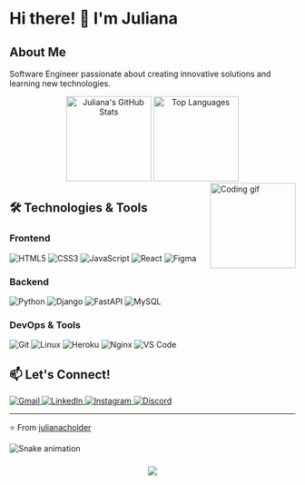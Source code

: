 # Hi there! 👋 I'm Juliana

## About Me
Software Engineer passionate about creating innovative solutions and learning new technologies. 

<div align="center">
  <img src="https://github-readme-stats.vercel.app/api?username=julianacholder&show_icons=true&theme=dracula&hide_border=false&include_all_commits=true&count_private=true" height="150" alt="Juliana's GitHub Stats" />
  <img src="https://github-readme-stats.vercel.app/api/top-langs?username=julianacholder&theme=dracula&hide_border=false&layout=compact&langs_count=6" height="150" alt="Top Languages" />
</div>

<img align="right" height="150" src="https://i.imgflip.com/65efzo.gif" alt="Coding gif" />

## 🛠️ Technologies & Tools

### Frontend
![HTML5](https://img.shields.io/badge/HTML5-E34F26?style=flat-square&logo=html5&logoColor=white)
![CSS3](https://img.shields.io/badge/CSS3-1572B6?style=flat-square&logo=css3&logoColor=white)
![JavaScript](https://img.shields.io/badge/JavaScript-F7DF1E?style=flat-square&logo=javascript&logoColor=black)
![React](https://img.shields.io/badge/React-61DAFB?style=flat-square&logo=react&logoColor=black)
![Figma](https://img.shields.io/badge/Figma-F24E1E?style=flat-square&logo=figma&logoColor=white)

### Backend
![Python](https://img.shields.io/badge/Python-3776AB?style=flat-square&logo=python&logoColor=white)
![Django](https://img.shields.io/badge/Django-092E20?style=flat-square&logo=django&logoColor=white)
![FastAPI](https://img.shields.io/badge/FastAPI-009688?style=flat-square&logo=fastapi&logoColor=white)
![MySQL](https://img.shields.io/badge/MySQL-4479A1?style=flat-square&logo=mysql&logoColor=white)

### DevOps & Tools
![Git](https://img.shields.io/badge/Git-F05032?style=flat-square&logo=git&logoColor=white)
![Linux](https://img.shields.io/badge/Linux-FCC624?style=flat-square&logo=linux&logoColor=black)
![Heroku](https://img.shields.io/badge/Heroku-430098?style=flat-square&logo=heroku&logoColor=white)
![Nginx](https://img.shields.io/badge/Nginx-009639?style=flat-square&logo=nginx&logoColor=white)
![VS Code](https://img.shields.io/badge/VS_Code-007ACC?style=flat-square&logo=visual-studio-code&logoColor=white)

## 📫 Let's Connect!

<div align="left">
  <a href="mailto:your.email@gmail.com">
    <img src="https://img.shields.io/badge/Gmail-D14836?style=for-the-badge&logo=gmail&logoColor=white" alt="Gmail" />
  </a>
  <a href="https://www.linkedin.com/in/your-profile">
    <img src="https://img.shields.io/badge/LinkedIn-0077B5?style=for-the-badge&logo=linkedin&logoColor=white" alt="LinkedIn" />
  </a>
  <a href="https://www.instagram.com/your-profile">
    <img src="https://img.shields.io/badge/Instagram-E4405F?style=for-the-badge&logo=instagram&logoColor=white" alt="Instagram" />
  </a>
  <a href="https://discord.com/users/your-id">
    <img src="https://img.shields.io/badge/Discord-7289DA?style=for-the-badge&logo=discord&logoColor=white" alt="Discord" />
  </a>
</div>

---
⭐️ From [julianacholder](https://github.com/julianacholder)

<img src="https://raw.githubusercontent.com/julianacholder/julianacholder/output/snake.svg" alt="Snake animation" />

###

<div align="center">
  <img src="https://profile-counter.glitch.me/julianacholder/count.svg?"  />
</div>

###
